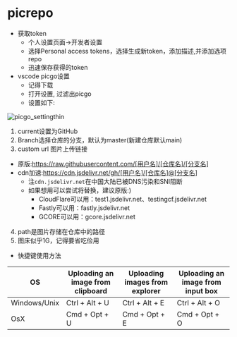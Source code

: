 # picrepo

- 获取token
  - 个人设置页面->开发者设置
  - 选择Personal access tokens，选择生成新token，添加描述,并添加选项repo
  - 迅速保存获得的token
- vscode picgo设置
  - 记得下载
  - 打开设置, 过滤出picgo
  - 设置如下:

![picgo_settingthin](https://cdn.jsdelivr.net/gh/SylverQG/picrepo@main/ChromeBook_Pic/picgo_settingthin.png)


1. current设置为GitHub
2. Branch选择仓库的分支，默认为master(新建仓库默认main)
3. custom url 图片上传链接
  - 原版:https://raw.githubusercontent.com/[用户名]/[仓库名]/[分支名]
  - cdn加速:https://cdn.jsdelivr.net/gh/[用户名]/[仓库名]@[分支名]
    - 注`cdn.jsdelivr.net`在中国大陆已被DNS污染和SNI阻断
    - 如果想用可以尝试将替换，建议原版:)
      - CloudFlare可以用：test1.jsdelivr.net、testingcf.jsdelivr.net
      - Fastly可以用：fastly.jsdelivr.net
      - GCORE可以用：gcore.jsdelivr.net
4. path是图片存储在仓库中的路径
5. 图床似乎1G，记得要省吃俭用
- 快捷键使用方法

|OS|	Uploading an image from clipboard	|Uploading images from explorer	|Uploading an image from input box|
|----|----|----|----|
|Windows/Unix	|Ctrl + Alt + U	|Ctrl + Alt + E	|Ctrl + Alt + O|
|OsX	|Cmd + Opt + U	|Cmd + Opt + E	|Cmd + Opt + O|
